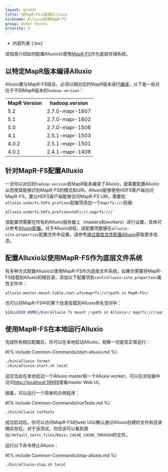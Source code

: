 ```yaml
---
layout: global
title: 在MapR-FS上配置Alluixo
nickname: Alluxio使用MapR-FS
group: Under Stores
priority: 3
---
```


* 内容列表
{:toc}

该指南介绍如何配置Alluxio以使用[MapR-FS](https://www.mapr.com/products/mapr-fs)作为底层存储系统。

## 以特定MapR版本编译Alluxio

Alluxio要与MapR-FS结合，必须以相对应的MapR版本进行[编译](Building-Alluxio-From-Source.html)，以下是一些对应于不同MapR版本的`hadoop.version`：

<table class="table table-striped">
<tr><th>MapR Version</th><th>hadoop.version</th></tr>
<tr>
  <td>5.2</td>
  <td>2.7.0-mapr-1607</td>
</tr>
<tr>
  <td>5.1</td>
  <td>2.7.0-mapr-1602</td>
</tr>
<tr>
  <td>5.0</td>
  <td>2.7.0-mapr-1506</td>
</tr>
<tr>
  <td>4.1</td>
  <td>2.5.1-mapr-1503</td>
</tr>
<tr>
  <td>4.0.2</td>
  <td>2.5.1-mapr-1501</td>
</tr>
<tr>
  <td>4.0.1</td>
  <td>2.4.1-mapr-1408</td>
</tr>
</table>

## 针对MapR-FS配置Alluxio

一旦你以对应的`hadoop.version`和MapR版本编译了Alluxio，就需要配置Alluxio从而使其能够识别MapR-FS的模式和URI。Alluxio能够使用HDFS客户端访问MapR-FS，要让HDFS客户端能够访问MapR-FS URI，需要给`alluxio.underfs.hdfs.prefixes`配置项添加一个`maprfs:///`前缀:

```
alluxio.underfs.hdfs.prefixes=hdfs://,maprfs:///
```

该配置项需要在所有的Alluxio服务器上（masters和workers）进行设置，具体可以参考[Alluxio配置](Configuration-Settings.html)。对于Alluxio进程，该配置项能够在`alluxio-site.properties`配置文件中设置，请参考[通过属性文件配置Alluxio](Configuration-Settings.html#property-files)获取更多信息。

## 配置Alluxio以使用MapR-FS作为底层文件系统

有多种方式配置Alluxio以使用MapR-FS作为底层文件系统。如果你需要将MapR-FS挂载到Alluxio的根目录，添加以下配置项到`conf/alluxio-site.properties`属性文件中：

```
alluxio.master.mount.table.root.ufs=maprfs:///<path in MapR-FS>/
```

也可以将MapR-FS中的某个目录挂载到Alluxio命名空间中：

```bash
${ALLUXIO_HOME}/bin/alluxio fs mount /<path in Alluxio>/ maprfs:///<path in MapR-FS>/
```

## 使用MapR-FS在本地运行Alluxio

完成所有相应配置后，你可以在本地启动Alluxio，观察一切是否正常运行：

#{% include Common-Commands/start-alluxio.md %}
```bash
./bin/alluxio format
./bin/alluxio-start.sh local
```

这应当会在本地启动一个Alluxio master和一个Alluxio worker，可以在浏览器中访问[http://localhost:19999](http://localhost:19999)查看master Web UI。

接着，可以运行一个简单的示例程序：

#{% include Common-Commands/runTests.md %}
```bash
./bin/alluxio runTests
```

成功启动后，你可以访问MapR-FS的web UI以确认通过Alluxio创建的文件和目录确实存在。对于该测试，你应该可以看到类似`/default_tests_files/Basic_CACHE_CACHE_THROUGH`的文件。

运行以下命令停止Alluxio：

#{% include Common-Commands/stop-alluxio.md %}
```bash
./bin/alluxio-stop.sh local
```

